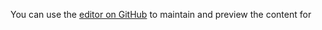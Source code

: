 You can use the [editor on GitHub](https://github.com/yuanweiinfo/h.github.io/edit/master/index.md) to maintain and preview the content for 
